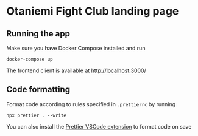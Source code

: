 # Otaniemi Fight Club landing page

## Running the app

Make sure you have Docker Compose installed and run

```shell
docker-compose up
```

The frontend client is available at <a href="http://localhost:3000/" target="_blank">http://localhost:3000/</a>

## Code formatting

Format code according to rules specified in `.prettierrc` by running

```shell
npx prettier . --write
```

You can also install the <a href="https://marketplace.visualstudio.com/items?itemName=esbenp.prettier-vscode" target="_blank">Prettier VSCode extension</a> to format code on save
